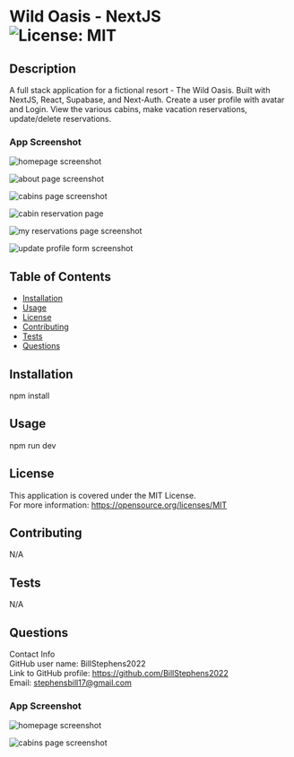 # Wild Oasis - NextJS<br>![License: MIT](https://img.shields.io/badge/License-MIT-yellow.svg)

## Description

A full stack application for a fictional resort - The Wild Oasis.  Built with NextJS, React, Supabase, and Next-Auth.  Create a user profile with avatar and Login. View the various cabins, make vacation reservations, update/delete reservations. 

  
### App Screenshot
![homepage screenshot](./public/screenshot1.png)

![about page screenshot](./public/screenshot3.png)

![cabins page screenshot](./public/screenshot2.png)

![cabin reservation page](./public/screenshot6.png)

![my reservations page screenshot](./public/screenshot4.png)

![update profile form screenshot](./public/screenshot5.png)
  
  ## Table of Contents
  
  - [Installation](#installation)
  - [Usage](#usage)
  - [License](#license)
  - [Contributing](#contributing)
  - [Tests](#tests)
  - [Questions](#questions)
  
  ## Installation
  
  npm install
  
  ## Usage
  
  npm run dev

  ## License
This application is covered under the MIT License.
<br>For more information: https://opensource.org/licenses/MIT
  
  ## Contributing
  N/A
  
  ## Tests
  N/A

  ## Questions
  Contact Info<br>
  GitHub user name: BillStephens2022<br>
  Link to GitHub profile: https://github.com/BillStephens2022<br>
  Email: stephensbill17@gmail.com


### App Screenshot
![homepage screenshot](./public/screenshot1.png)

![cabins page screenshot](./public/screenshot2.png)